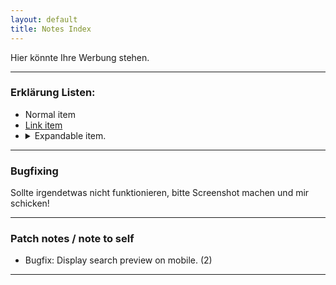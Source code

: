 ```yaml
---
layout: default
title: Notes Index
---
```


Hier könnte Ihre Werbung stehen.

* * *

### Erklärung Listen:

<ul>
  <li>Normal item</li>
  <li><a href="#">Link item</a></li>
  <li>
    <details>
      <summary>Expandable item.</summary>
      More content here.
    </details>
  </li>
</ul>

* * *

### Bugfixing

Sollte irgendetwas nicht funktionieren, bitte Screenshot machen und mir schicken!

* * *

### Patch notes / note to self

- Bugfix: Display search preview on mobile. (2)

* * *